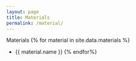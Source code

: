```yaml
---
layout: page
title: Materials
permalink: /material/
---
```

Materials
{% for material in site.data.materials %}
-	{{ material.name }}
{% endfor%}